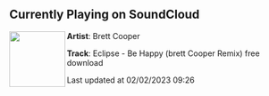 ## Currently Playing on SoundCloud

[<img align="left" width="100" src="https://i1.sndcdn.com/artworks-c2qq7jYukWjbCD9i-PGrJaA-t500x500.jpg">](https://soundcloud.com/djbrettcooper/eclipse-be-happy-brett-cooper-remix-1)

**Artist**: Brett Cooper 

**Track**: Eclipse - Be Happy (brett Cooper Remix) free download

Last updated at 02/02/2023 09:26
